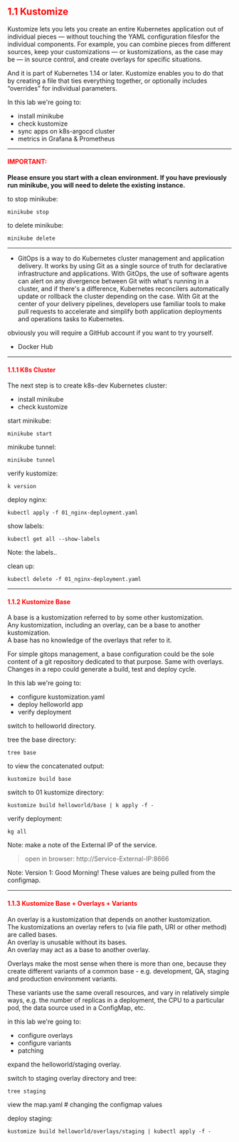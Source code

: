 ## <font color='red'> 1.1 Kustomize </font>
Kustomize lets you lets you create an entire Kubernetes application out of individual pieces — without touching the YAML configuration filesfor the individual components.  For example, you can combine pieces from different sources, keep your customizations — or kustomizations, as the case may be — in source control, and create overlays for specific situations. 


And it is part of Kubernetes 1.14 or later. Kustomize enables you to do that by creating a file that ties everything together, or optionally includes “overrides” for individual parameters.

In this lab we're going to:
* install minikube
* check kustomize
* sync apps on k8s-argocd cluster
* metrics in Grafana & Prometheus

---

#### <font color='red'>IMPORTANT:</font> 
<strong>Please ensure you start with a clean environment. 
If you have previously run minikube, you will need to delete the existing instance.</strong>

to stop  minikube:
```
minikube stop
```
to delete  minikube:
```
minikube delete
```

---







* GitOps is a way to do Kubernetes cluster management and application delivery.  It works by using Git as a single source of truth for declarative infrastructure and applications. With GitOps, the use of software agents can alert on any divergence between Git with what's running in a cluster, and if there's a difference, Kubernetes reconcilers automatically update or rollback the cluster depending on the case. With Git at the center of your delivery pipelines, developers use familiar tools to make pull requests to accelerate and simplify both application deployments and operations tasks to Kubernetes.

obviously you will require a GitHub account if you want to try yourself.

* Docker Hub


---

#### <font color='red'> 1.1.1 K8s Cluster </font>
The next step is to create k8s-dev Kubernetes cluster: 
* install minikube
* check kustomize

start minikube:
```
minikube start
```
minikube tunnel:
```
minikube tunnel
```
verify kustomize:
```
k version
```

deploy nginx:
```
kubectl apply -f 01_nginx-deployment.yaml
```
show labels:
```
kubectl get all --show-labels
```
Note: the labels..

clean up:
```
kubectl delete -f 01_nginx-deployment.yaml
```

---

#### <font color='red'> 1.1.2 Kustomize Base </font>
A base is a kustomization referred to by some other kustomization.  
Any kustomization, including an overlay, can be a base to another kustomization.  
A base has no knowledge of the overlays that refer to it.  

For simple gitops management, a base configuration could be the sole content of a git repository dedicated to that purpose. Same with overlays. Changes in a repo could generate a build, test and deploy cycle.

In this lab we're going to:
* configure kustomization.yaml
* deploy helloworld app
* verify deployment

switch to helloworld directory.

tree the base directory:
```
tree base
```
to view the concatenated output:
```
kustomize build base
```
switch to 01 kustomize directory:
```
kustomize build helloworld/base | k apply -f -
```
verify deployment:
```
kg all
```
Note: make a note of the External IP of the service.

 > open in browser: http://Service-External-IP:8666

Note: Version 1: Good Morning!  These values are being pulled from the configmap. 

--- 

#### <font color='red'> 1.1.3 Kustomize Base + Overlays + Variants </font>
An overlay is a kustomization that depends on another kustomization.  
The kustomizations an overlay refers to (via file path, URI or other method) are called bases.  
An overlay is unusable without its bases.  
An overlay may act as a base to another overlay.  

Overlays make the most sense when there is more than one, because they create different variants of a common base - e.g. development, QA, staging and production environment variants.  

These variants use the same overall resources, and vary in relatively simple ways, e.g. the number of replicas in a deployment, the CPU to a particular pod, the data source used in a ConfigMap, etc.  

in this lab we're going to:
* configure overlays
* configure variants
* patching

expand the helloworld/staging overlay.

switch to staging overlay directory and tree:
```
tree staging
```
view the map.yaml # changing the configmap values

deploy staging:
```
kustomize build helloworld/overlays/staging | kubectl apply -f -
```
